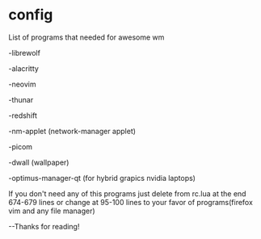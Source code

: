 # config

List of programs that needed for awesome wm

-librewolf

-alacritty

-neovim

-thunar 

-redshift

-nm-applet (network-manager applet)

-picom

-dwall (wallpaper)

-optimus-manager-qt (for hybrid grapics nvidia laptops)

If you don't need any of this programs just delete from rc.lua at the end 674-679 lines or change at 95-100 lines to your favor of programs(firefox vim and any file manager)

--Thanks for reading!
